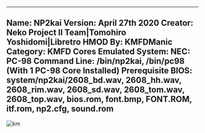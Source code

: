 -----------------------
Name: NP2kai
Version: April 27th 2020
Creator: Neko Project II Team|Tomohiro Yoshidomi|Libretro
HMOD By: KMFDManic
Category: KMFD Cores
Emulated System: NEC: PC-98
Command Line: /bin/np2kai, /bin/pc98 (With 1 PC-98 Core Installed)
Prerequisite BIOS: system/np2kai/2608_bd.wav, 2608_hh.wav, 2608_rim.wav, 2608_sd.wav, 2608_tom.wav, 2608_top.wav, bios.rom, font.bmp, FONT.ROM, itf.rom, np2.cfg, sound.rom
-----------------------
![km](https://i.imgur.com/ZzJlHG5.png)
